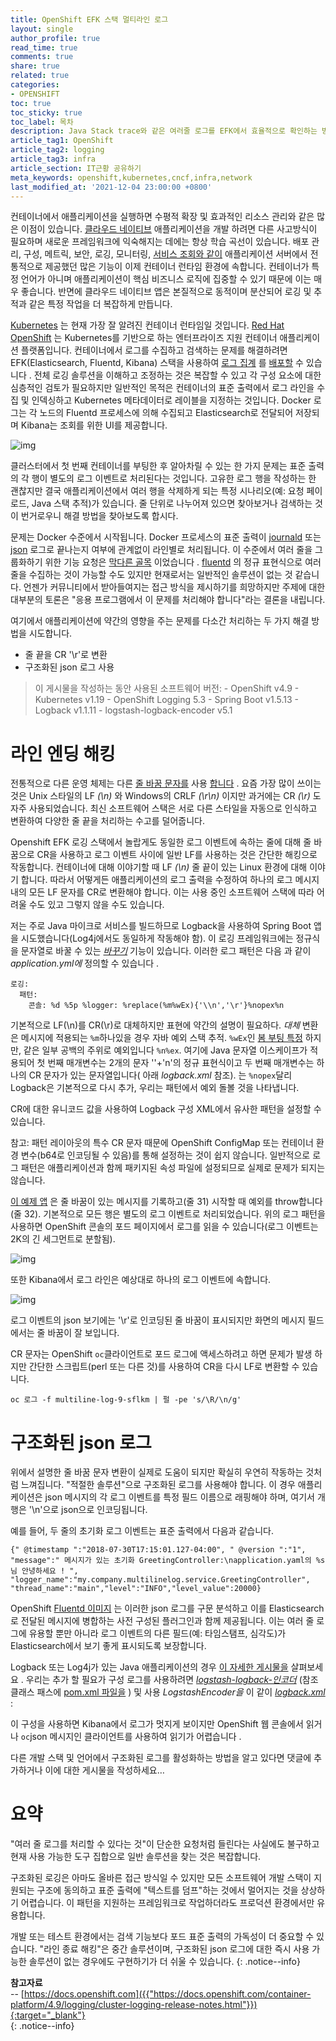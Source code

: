 ```yaml
---
title: OpenShift EFK 스택 멀티라인 로그
layout: single
author_profile: true
read_time: true
comments: true
share: true
related: true
categories:
- OPENSHIFT
toc: true
toc_sticky: true
toc_label: 목차
description: Java Stack trace와 같은 여러줄 로그를 EFK에서 효율적으로 확인하는 방법을 알아봅니다.
article_tag1: OpenShift
article_tag2: logging
article_tag3: infra
article_section: IT근황 공유하기
meta_keywords: openshift,kubernetes,cncf,infra,network
last_modified_at: '2021-12-04 23:00:00 +0800'
---
```


컨테이너에서 애플리케이션을 실행하면 수평적 확장 및 효과적인 리소스 관리와 같은 많은 이점이 있습니다. [클라우드 네이티브](https://www.cncf.io/) 애플리케이션을 개발 하려면 다른 사고방식이 필요하며 새로운 프레임워크에 익숙해지는 데에는 항상 학습 곡선이 있습니다. 배포 관리, 구성, 메트릭, 보안, 로깅, 모니터링, [서비스 조회와 같이](https://developers.redhat.com/books/introducing-istio-service-mesh-microservices/) 애플리케이션 서버에서 전통적으로 제공했던 많은 기능이 이제 컨테이너 런타임 환경에 속합니다. 컨테이너가 특정 언어가 아니며 애플리케이션이 핵심 비즈니스 로직에 집중할 수 있기 때문에 이는 매우 좋습니다. 반면에 클라우드 네이티브 앱은 본질적으로 동적이며 분산되어 로깅 및 추적과 같은 특정 작업을 더 복잡하게 만듭니다.

[Kubernetes](https://kubernetes.io/) 는 현재 가장 잘 알려진 컨테이너 런타임일 것입니다. [Red Hat OpenShift](https://www.openshift.com/) 는 Kubernetes를 기반으로 하는 엔터프라이즈 지원 컨테이너 애플리케이션 플랫폼입니다. 컨테이너에서 로그를 수집하고 검색하는 문제를 해결하려면 EFK(Elasticsearch, Fluentd, Kibana) 스택을 사용하여 [로그 집계](https://docs.openshift.com/container-platform/3.9/install_config/aggregate_logging.html) 를 [배포할](https://docs.openshift.com/container-platform/3.9/install_config/aggregate_logging.html) 수 있습니다 . 전체 로깅 솔루션을 이해하고 조정하는 것은 복잡할 수 있고 각 구성 요소에 대한 심층적인 검토가 필요하지만 일반적인 목적은 컨테이너의 표준 출력에서 로그 라인을 수집 및 인덱싱하고 Kubernetes 메타데이터로 레이블을 지정하는 것입니다. Docker 로그는 각 노드의 Fluentd 프로세스에 의해 수집되고 Elasticsearch로 전달되어 저장되며 Kibana는 조회를 위한 UI를 제공합니다.

![img](https://miro.medium.com/max/1400/1*_LD8Q4OlYGoZa2G1MFJYpA.png)

클러스터에서 첫 번째 컨테이너를 부팅한 후 알아차릴 수 있는 한 가지 문제는 표준 출력의 각 행이 별도의 로그 이벤트로 처리된다는 것입니다. 고유한 로그 행을 작성하는 한 괜찮지만 결국 애플리케이션에서 여러 행을 삭제하게 되는 특정 시나리오(예: 요청 페이로드, Java 스택 추적)가 있습니다. 줄 단위로 나누어져 있으면 찾아보거나 검색하는 것이 번거로우니 해결 방법을 찾아보도록 합시다.

문제는 Docker 수준에서 시작됩니다. Docker 프로세스의 표준 출력이 [journald](https://docs.docker.com/config/containers/logging/journald/) 또는 [json](https://docs.docker.com/config/containers/logging/json-file/) 로그로 끝나는지 여부에 관계없이 라인별로 처리됩니다. 이 수준에서 여러 줄을 그룹화하기 위한 기능 요청은 [막다른 골목](https://github.com/moby/moby/issues/22920#issuecomment-264036710) 이었습니다 . [fluentd](https://github.com/fluent-plugins-nursery/fluent-plugin-concat) 의 정규 표현식으로 여러 줄을 수집하는 것이 가능할 수도 있지만 현재로서는 일반적인 솔루션이 없는 것 같습니다. 언젠가 커뮤니티에서 받아들여지는 접근 방식을 제시하기를 희망하지만 주제에 대한 대부분의 토론은 "응용 프로그램에서 이 문제를 처리해야 합니다"라는 결론을 내립니다.

여기에서 애플리케이션에 약간의 영향을 주는 문제를 다소간 처리하는 두 가지 해결 방법을 시도합니다.

- 줄 끝을 CR '\r'로 변환
- 구조화된 json 로그 사용

> 이 게시물을 작성하는 동안 사용된 소프트웨어 버전:
> \- OpenShift v4.9
> \- Kubernetes v1.19
> \- OpenShift Logging 5.3
> \- Spring Boot v1.5.13
> \- Logback v1.1.11
> \- logstash-logback-encoder v5.1

# 라인 엔딩 해킹

전통적으로 다른 운영 체제는 다른 [줄 바꿈 문자를](https://en.wikipedia.org/wiki/Newline) 사용 [합니다](https://en.wikipedia.org/wiki/Newline) . 요즘 가장 많이 쓰이는 것은 Unix 스타일의 LF *(\n)* 와 Windows의 CRLF *(\r\n)* 이지만 과거에는 CR *(\r)* 도 자주 사용되었습니다. 최신 소프트웨어 스택은 서로 다른 스타일을 자동으로 인식하고 변환하여 다양한 줄 끝을 처리하는 수고를 덜어줍니다.

Openshift EFK 로깅 스택에서 놀랍게도 동일한 로그 이벤트에 속하는 줄에 대해 줄 바꿈으로 CR을 사용하고 로그 이벤트 사이에 일반 LF를 사용하는 것은 간단한 해킹으로 작동합니다. 컨테이너에 대해 이야기할 때 LF *(\n)* 줄 끝이 있는 Linux 환경에 대해 이야기 합니다. 따라서 어떻게든 애플리케이션의 로그 출력을 수정하여 하나의 로그 메시지 내의 모든 LF 문자를 CR로 변환해야 합니다. 이는 사용 중인 소프트웨어 스택에 따라 어려울 수도 있고 그렇지 않을 수도 있습니다.

저는 주로 Java 마이크로 서비스를 빌드하므로 Logback을 사용하여 Spring Boot 앱을 시도했습니다(Log4j에서도 동일하게 작동해야 함). 이 로깅 프레임워크에는 정규식을 문자열로 바꿀 수 있는 [*바꾸기*](https://logback.qos.ch/manual/layouts.html#replace) 기능이 있습니다. 이러한 로그 패턴은 다음 과 같이 *application.yml에* 정의할 수 있습니다 .

```
로깅: 
  패턴: 
    콘솔: %d %5p %logger: %replace(%m%wEx){'\\n','\r'}%nopex%n
```

기본적으로 LF(\n)를 CR(\r)로 대체하지만 표현에 약간의 설명이 필요하다. *대체* 변환은 메시지에 적용되는 `%m`하나있을 경우 자바 예외 스택 추적. `%wEx`인 [봄 부팅 특정](https://docs.spring.io/spring-boot/docs/1.5.13.RELEASE/api/org/springframework/boot/logging/logback/WhitespaceThrowableProxyConverter.html) 하지만, 같은 일부 공백의 주위로 예외입니다 `%n%ex`. 여기에 Java 문자열 이스케이프가 적용되어 첫 번째 매개변수는 2개의 문자 '\'+'n'의 정규 표현식이고 두 번째 매개변수는 하나의 CR 문자가 있는 문자열입니다( 아래 *logback.xml* 참조). 는 `%nopex`달리 Logback은 기본적으로 다시 추가, 우리는 패턴에서 예외 돌볼 것을 나타냅니다.

CR에 대한 유니코드 값을 사용하여 Logback 구성 XML에서 유사한 패턴을 설정할 수 있습니다.

참고: 패턴 레이아웃의 특수 CR 문자 때문에 OpenShift ConfigMap 또는 컨테이너 환경 변수(b64로 인코딩될 수 있음)를 통해 설정하는 것이 쉽지 않습니다. 일반적으로 로그 패턴은 애플리케이션과 함께 패키지된 속성 파일에 설정되므로 실제로 문제가 되지는 않습니다.

[이 예제 앱](https://github.com/bszeti/multiline-log) 은 줄 바꿈이 있는 메시지를 기록하고(줄 31) 시작할 때 예외를 throw합니다(줄 32). 기본적으로 모든 행은 별도의 로그 이벤트로 처리되었습니다. 위의 로그 패턴을 사용하면 OpenShift 콘솔의 포드 페이지에서 로그를 읽을 수 있습니다(로그 이벤트는 2K의 긴 세그먼트로 분할됨).

![img](https://miro.medium.com/max/2000/1*ktphH_HZLNJH2hZQZFodow.png)

또한 Kibana에서 로그 라인은 예상대로 하나의 로그 이벤트에 속합니다.

![img](https://miro.medium.com/max/2000/1*n3CL-GKjNEot1lwzn5RvSg.png)

로그 이벤트의 json 보기에는 '\r'로 인코딩된 줄 바꿈이 표시되지만 화면의 메시지 필드에서는 줄 바꿈이 잘 보입니다.

CR 문자는 OpenShift `oc`클라이언트로 포드 로그에 액세스하려고 하면 문제가 발생 하지만 간단한 스크립트(perl 또는 다른 것)를 사용하여 CR을 다시 LF로 변환할 수 있습니다.

```
oc 로그 -f multiline-log-9-sflkm | 펄 -pe 's/\R/\n/g'
```

# 구조화된 json 로그

위에서 설명한 줄 바꿈 문자 변환이 실제로 도움이 되지만 확실히 우연히 작동하는 것처럼 느껴집니다. "적절한 솔루션"으로 구조화된 로그를 사용해야 합니다. 이 경우 애플리케이션은 json 메시지의 각 로그 이벤트를 특정 필드 이름으로 래핑해야 하며, 여기서 개행은 '\n'으로 json으로 인코딩됩니다.

예를 들어, 두 줄의 초기화 로그 이벤트는 표준 출력에서 다음과 같습니다.

```
{" @timestamp ":"2018-07-30T17:15:01.127-04:00", " @version ":"1", "message":" 메시지가 있는 초기화 GreetingController:\napplication.yaml의 %s님 안녕하세요 ! ", "logger_name":"my.company.multilinelog.service.GreetingController", "thread_name":"main","level":"INFO","level_value":20000}
```

OpenShift [Fluentd 이미지](https://github.com/openshift/origin-aggregated-logging/tree/v3.9.0/fluentd) 는 이러한 json 로그를 구문 분석하고 이를 Elasticsearch로 전달된 메시지에 병합하는 사전 구성된 플러그인과 함께 제공됩니다. 이는 여러 줄 로그에 유용할 뿐만 아니라 로그 이벤트의 다른 필드(예: 타임스탬프, 심각도)가 Elasticsearch에서 보기 좋게 표시되도록 보장합니다.

Logback 또는 Log4j가 있는 Java 애플리케이션의 경우 [이 자세한 게시물을](https://developers.redhat.com/blog/2018/01/22/openshift-structured-application-logs/) 살펴보세요 . 우리는 추가 할 필요가 구성 로그를 사용하려면 [*logstash-logback-인코더*](https://github.com/logstash/logstash-logback-encoder) (참조 클래스 패스에 [pom.xml 파일을](https://github.com/bszeti/multiline-log/blob/master/pom.xml) ) 및 사용 *LogstashEncoder을* 이 같이 [*logback.xml*](https://github.com/bszeti/multiline-log/blob/master/src/main/resources/logback-logstash.xml) :

이 구성을 사용하면 Kibana에서 로그가 멋지게 보이지만 OpenShift 웹 콘솔에서 읽거나 `oc`json 메시지인 클라이언트를 사용하여 읽기가 어렵습니다 .

다른 개발 스택 및 언어에서 구조화된 로그를 활성화하는 방법을 알고 있다면 댓글에 추가하거나 이에 대한 게시물을 작성하세요…

# 요약

"여러 줄 로그를 처리할 수 있다는 것"이 단순한 요청처럼 들린다는 사실에도 불구하고 현재 사용 가능한 도구 집합으로 일반 솔루션을 찾는 것은 복잡합니다.

구조화된 로깅은 아마도 올바른 접근 방식일 수 있지만 모든 소프트웨어 개발 스택이 지원되는 구조에 동의하고 표준 출력에 "텍스트를 덤프"하는 것에서 멀어지는 것을 상상하기 어렵습니다. 이 패턴을 지원하는 프레임워크로 작업하더라도 프로덕션 환경에서만 유용합니다.

개발 또는 테스트 환경에서는 검색 기능보다 포드 표준 출력의 가독성이 더 중요할 수 있습니다. "라인 종료 해킹"은 중간 솔루션이며, 구조화된 json 로그에 대한 즉시 사용 가능한 솔루션이 없는 경우에도 구현하기가 더 쉬울 수 있습니다.
{: .notice--info}

**참고자료** <br>
-- [https://docs.openshift.com]({{"https://docs.openshift.com/container-platform/4.9/logging/cluster-logging-release-notes.html"}}){:target="_blank"} <br>
{: .notice--info}
